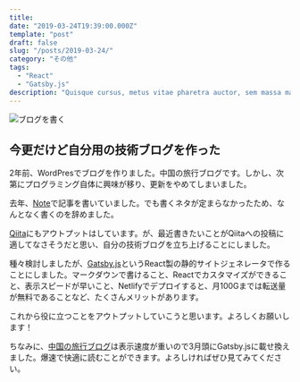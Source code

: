 ```yaml
---
title: 
date: "2019-03-24T19:39:00.000Z"
template: "post"
draft: false
slug: "/posts/2019-03-24/"
category: "その他"
tags:
  - "React"
  - "Gatsby.js"
description: "Quisque cursus, metus vitae pharetra auctor, sem massa mattis sem, at interdum magna augue eget diam. Vestibulum ante ipsum primis in faucibus orci luctus et ultrices posuere cubilia Curae; Morbi lacinia molestie dui. Praesent blandit dolor. Sed non quam. In vel mi sit amet augue congue elementum."
---
```


![ブログを書く](/media/writing-with-pc.jpg)

## 今更だけど自分用の技術ブログを作った
2年前、WordPresでブログを作りました。中国の旅行ブログです。しかし、次第にプログラミング自体に興味が移り、更新をやめてしまいました。

去年、[Note](https://note.mu/panda_programm)で記事を書いていました。でも書くネタが定まらなかったため、なんとなく書くのを辞めました。

[Qiita](https://qiita.com/Panda_Program)にもアウトプットはしています。が、最近書きたいことがQiitaへの投稿に適してなさそうだと思い、自分の技術ブログを立ち上げることにしました。

種々検討しましたが、[Gatsby.js](https://www.gatsbyjs.org/)というReact製の静的サイトジェネレータで作ることにしました。マークダウンで書けること、Reactでカスタマイズができること、表示スピードが早いこと、Netlifyでデプロイすると、月100Gまでは転送量が無料であることなど、たくさんメリットがあります。

これから役に立つことをアウトプットしていこうと思います。よろしくお願いします！

ちなみに、[中国の旅行ブログ](http://ccculture.net/)は表示速度が重いので3月頭にGatsby.jsに載せ換えました。爆速で快適に読むことができます。よろしければぜひ見てみてください。
